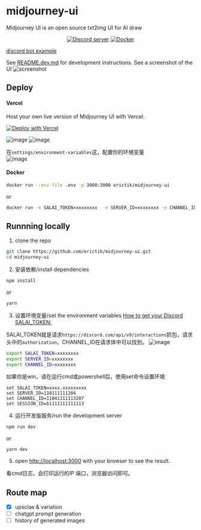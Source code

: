 # midjourney-ui

Midjourney UI is an open source txt2img UI for AI draw

<div align="center">
	<p>
		<a href="https://discord.gg/GavuGHQbV4"><img src="https://img.shields.io/discord/1082500871478329374?color=5865F2&logo=discord&logoColor=white" alt="Discord server" /></a>
		<a href="https://hub.docker.com/r/erictik/midjourney-ui/tags">
		    <img src="https://img.shields.io/docker/v/erictik/midjourney-ui?color=5865F2&logo=docker&logoColor=white" alt="Docker" />
		</a>
	</p>
</div>

[discord bot example](https://github.com/erictik/midjourney-discord-wrapper/)

See [README.dev.md](README.dev.md) for development instructions.
See a screenshot of the UI
![screenshot](images/Screenshot.png)

## Deploy

#### Vercel

Host your own live version of Midjourney UI with Vercel.

[![Deploy with Vercel](https://vercel.com/button)](https://vercel.com/new/clone?repository-url=https%3A%2F%2Fgithub.com%2Ferictik%2Fmidjourney-ui)

![image](https://github.com/Ikaros-521/midjourney-ui-1/assets/40910637/cc80c517-a203-43fa-b8a6-8c5b12a7a6dd)
![image](https://github.com/Ikaros-521/midjourney-ui-1/assets/40910637/c66cea0c-302f-4e11-903e-9af6d52624a1)


在`settings/environment-variables`这，配置你的环境变量  
![image](https://github.com/Ikaros-521/midjourney-ui-1/assets/40910637/f688f967-54a4-41bc-a6ea-629e141280dd)


#### Docker

```bash
docker run --env-file .env -p 3000:3000 erictik/midjourney-ui
```

or

```bash
docker run -e SALAI_TOKEN=xxxxxxxx  -e SERVER_ID=xxxxxxxx -e CHANNEL_ID=xxxxxxxx -p 3000:3000 erictik/midjourney-ui
```

## Runnning locally

1. clone the repo

```bash
git clone https://github.com/erictik/midjourney-ui.git
cd midjourney-ui
```

2. 安装依赖/install dependencies 

```bash
npm install
```

or

```bash
yarn
```

3. 设置环境变量/set the environment variables [How to get your Discord SALAI_TOKEN:](https://www.androidauthority.com/get-discord-token-3149920/)

SALAI_TOKEN就是请求`https://discord.com/api/v9/interactions`抓包，请求头中的`authorization`，CHANNEL_ID在请求体中可以找到。
![image](https://github.com/Ikaros-521/midjourney-ui-1/assets/40910637/2aa0d935-26c6-4aaa-ae4d-2a8a8589d343)

```bash
export SALAI_TOKEN=xxxxxxxx
export SERVER_ID=xxxxxxxx
export CHANNEL_ID=xxxxxxxx
```


如果你是win，请在运行cmd或powershell后，使用set命令设置环境  
```
set SALAI_TOKEN=xxxx.xxxxxxxxx
set SERVER_ID=110111111204
set CHANNEL_ID=11041111113207
set SESSION_ID=b1111111111113
```

4. 运行开发版服务/run the development server

```bash
npm run dev
```

or

```bash
yarn dev
```

5. open [http://localhost:3000](http://localhost:3000) with your browser to see the result.

看cmd日志，会打印运行的IP 端口，浏览器访问即可。

## Route map

- [x] upsclae & variation
- [ ] chatgpt prompt generation
- [ ] history of generated images
